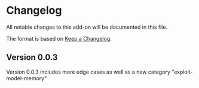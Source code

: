 # Changelog
All notable changes to this add-on will be documented in this file.

The format is based on [Keep a Changelog](https://keepachangelog.com/en/1.0.0/).

## Version 0.0.3

Version 0.0.3 includes more edge cases as well as a new category "exploit-model-memory"

